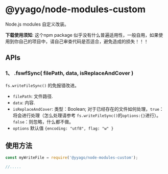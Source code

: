 # @yyago/node-modules-custom

Node.js modules 自定义改装。

**下载使用须知**: 这个npm package 似乎没有什么普遍适用性，一般自用，如果使用到你自己的项目中，请自己审查代码是否适合，避免造成的损失！！！

## APIs

### 1、 .fswfSync( filePath, data, isReplaceAndCover )

`fs.writeFileSync()` 的免报错改进。

 *  `filePath`:  文件路径.
 *  `data`:  内容.
 *  `isReplaceAndCover`: 类型：Boolean;  对于已经存在的文件如何处理，`true`：将会进行处理（怎么处理请参考 `fs.writeFileSync()`的`options:{}`进行）。`false`：则忽略，什么都不做。
 * `options`  默认值 `{encoding: "utf8", flag: "w" }`


 ## 使用方法

 ```JavaScript
 const myWriteFile = require('@yyago/node-modules-custom');

 //.....
 ```
